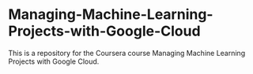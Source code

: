 # Managing-Machine-Learning-Projects-with-Google-Cloud
This is a repository for the Coursera course Managing Machine Learning Projects with Google Cloud.
